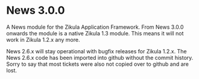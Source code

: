 News 3.0.0
==========

A News module for the Zikula Application Framework. From News 3.0.0 onwards the module is a native Zikula 1.3 module. This means it will not work in Zikula 1.2.x any more.

News 2.6.x will stay operational with bugfix releases for Zikula 1.2.x.
The News 2.6.x code has been imported into github without the commit history.
Sorry to say that most tickets were also not copied over to github and are lost.